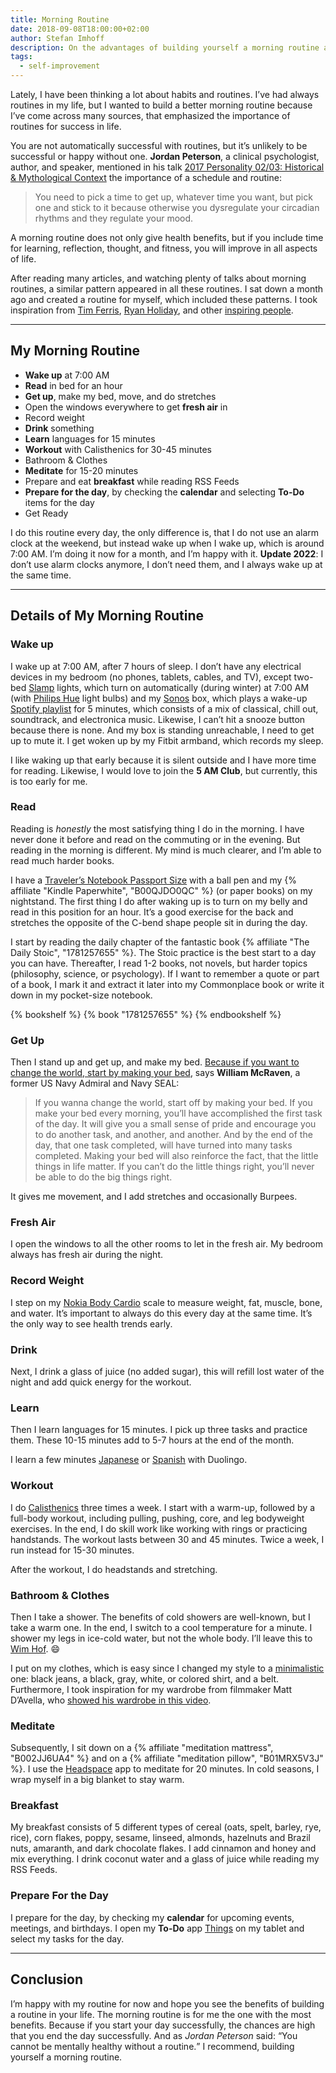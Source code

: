 ```yaml
---
title: Morning Routine
date: 2018-09-08T18:00:00+02:00
author: Stefan Imhoff
description: On the advantages of building yourself a morning routine and the details of my morning routine.
tags:
  - self-improvement
---
```


Lately, I have been thinking a lot about habits and routines. I’ve had always routines in my life, but I wanted to build a better morning routine because I’ve come across many sources, that emphasized the importance of routines for success in life.

You are not automatically successful with routines, but it’s unlikely to be successful or happy without one. **Jordan Peterson**, a clinical psychologist, author, and speaker, mentioned in his talk [2017 Personality 02/03: Historical & Mythological Context](https://youtu.be/HbAZ6cFxCeY?t=1h36m32s) the importance of a schedule and routine:

> You need to pick a time to get up, whatever time you want, but pick one and stick to it because otherwise you dysregulate your circadian rhythms and they regulate your mood.

A morning routine does not only give health benefits, but if you include time for learning, reflection, thought, and fitness, you will improve in all aspects of life.

After reading many articles, and watching plenty of talks about morning routines, a similar pattern appeared in all these routines. I sat down a month ago and created a routine for myself, which included these patterns. I took inspiration from [Tim Ferris](https://youtu.be/LHAyE0UC5I4), [Ryan Holiday](https://ryanholiday.net/my-morning-routine/), and other [inspiring people](https://mymorningroutine.com/routines/).

---

## My Morning Routine

- **Wake up** at 7:00 AM
- **Read** in bed for an hour
- **Get up**, make my bed, move, and do stretches
- Open the windows everywhere to get **fresh air** in
- Record weight
- **Drink** something
- **Learn** languages for 15 minutes
- **Workout** with Calisthenics for 30-45 minutes
- Bathroom & Clothes
- **Meditate** for 15-20 minutes
- Prepare and eat **breakfast** while reading RSS Feeds
- **Prepare for the day**, by checking the **calendar** and selecting **To-Do** items for the day
- Get Ready

I do this routine every day, the only difference is, that I do not use an alarm clock at the weekend, but instead wake up when I wake up, which is around 7:00 AM. I’m doing it now for a month, and I’m happy with it. **Update 2022**: I don’t use alarm clocks anymore, I don’t need them, and I always wake up at the same time.

---

## Details of My Morning Routine

### Wake up

I wake up at 7:00 AM, after 7 hours of sleep. I don’t have any electrical devices in my bedroom (no phones, tablets, cables, and TV), except two-bed [Slamp](https://www.slamp.com/en/products/table/bach-table/) lights, which turn on automatically (during winter) at 7:00 AM (with [Philips Hue](https://www2.meethue.com/) light bulbs) and my [Sonos](https://www.sonos.com) box, which plays a wake-up [Spotify playlist](https://open.spotify.com/user/kogakure/playlist/4w4fnIgjcpUHJibrxJxMtO?si=3RBg7rd8QTeny_KE1fuMLg) for 5 minutes, which consists of a mix of classical, chill out, soundtrack, and electronica music. Likewise, I can’t hit a snooze button because there is none. And my box is standing unreachable, I need to get up to mute it. I get woken up by my Fitbit armband, which records my sleep.

I like waking up that early because it is silent outside and I have more time for reading. Likewise, I would love to join the **5 AM Club**, but currently, this is too early for me.

### Read

Reading is _honestly_ the most satisfying thing I do in the morning. I have never done it before and read on the commuting or in the evening. But reading in the morning is different. My mind is much clearer, and I’m able to read much harder books.

I have a [Traveler’s Notebook Passport Size](https://www.travelers-company.com/products/trnote/starter-kit-passport) with a ball pen and my {% affiliate "Kindle Paperwhite", "B00QJDO0QC" %} (or paper books) on my nightstand. The first thing I do after waking up is to turn on my belly and read in this position for an hour. It’s a good exercise for the back and stretches the opposite of the C-bend shape people sit in during the day.

I start by reading the daily chapter of the fantastic book {% affiliate "The Daily Stoic", "1781257655" %}. The Stoic practice is the best start to a day you can have. Thereafter, I read 1-2 books, not novels, but harder topics (philosophy, science, or psychology). If I want to remember a quote or part of a book, I mark it and extract it later into my Commonplace book or write it down in my pocket-size notebook.

{% bookshelf %}
{% book "1781257655" %}
{% endbookshelf %}

### Get Up

Then I stand up and get up, and make my bed. [Because if you want to change the world, start by making your bed](https://youtu.be/3sK3wJAxGfs), says **William McRaven**, a former US Navy Admiral and Navy SEAL:

> If you wanna change the world, start off by making your bed. If you make your bed every morning, you’ll have accomplished the first task of the day. It will give you a small sense of pride and encourage you to do another task, and another, and another. And by the end of the day, that one task completed, will have turned into many tasks completed. Making your bed will also reinforce the fact, that the little things in life matter. If you can’t do the little things right, you’ll never be able to do the big things right.

It gives me movement, and I add stretches and occasionally Burpees.

### Fresh Air

I open the windows to all the other rooms to let in the fresh air. My bedroom always has fresh air during the night.

### Record Weight

I step on my [Nokia Body Cardio](https://www.withings.com/de/de/body-cardio) scale to measure weight, fat, muscle, bone, and water. It’s important to always do this every day at the same time. It’s the only way to see health trends early.

### Drink

Next, I drink a glass of juice (no added sugar), this will refill lost water of the night and add quick energy for the workout.

### Learn

Then I learn languages for 15 minutes. I pick up three tasks and practice them. These 10-15 minutes add to 5-7 hours at the end of the month.

I learn a few minutes [Japanese](https://en.duolingo.com/course/ja/en/Learn-Japanese) or [Spanish](https://en.duolingo.com/course/es/en/Learn-Spanish) with Duolingo.

### Workout

I do [Calisthenics](/calisthenics/) three times a week. I start with a warm-up, followed by a full-body workout, including pulling, pushing, core, and leg bodyweight exercises. In the end, I do skill work like working with rings or practicing handstands. The workout lasts between 30 and 45 minutes. Twice a week, I run instead for 15-30 minutes.

After the workout, I do headstands and stretching.

### Bathroom & Clothes

Then I take a shower. The benefits of cold showers are well-known, but I take a warm one. In the end, I switch to a cool temperature for a minute. I shower my legs in ice-cold water, but not the whole body. I’ll leave this to [Wim Hof](https://youtu.be/OpTG02x6w5o). 😄

I put on my clothes, which is easy since I changed my style to a [minimalistic](/minimalism/) one: black jeans, a black, gray, white, or colored shirt, and a belt. Furthermore, I took inspiration for my wardrobe from filmmaker Matt D’Avella, who [showed his wardrobe in this video](https://youtu.be/DSHsIOIhjJY).

### Meditate

Subsequently, I sit down on a {% affiliate "meditation mattress", "B002JJ6UA4" %} and on a {% affiliate "meditation pillow", "B01MRX5V3J" %}. I use the [Headspace](https://www.headspace.com/) app to meditate for 20 minutes. In cold seasons, I wrap myself in a big blanket to stay warm.

### Breakfast

My breakfast consists of 5 different types of cereal (oats, spelt, barley, rye, rice), corn flakes, poppy, sesame, linseed, almonds, hazelnuts and Brazil nuts, amaranth, and dark chocolate flakes. I add cinnamon and honey and mix everything. I drink coconut water and a glass of juice while reading my RSS Feeds.

### Prepare For the Day

I prepare for the day, by checking my **calendar** for upcoming events, meetings, and birthdays. I open my **To-Do** app [Things](https://culturedcode.com/things/) on my tablet and select my tasks for the day.

---

## Conclusion

I’m happy with my routine for now and hope you see the benefits of building a routine in your life. The morning routine is for me the one with the most benefits. Because if you start your day successfully, the chances are high that you end the day successfully. And as _Jordan Peterson_ said: <q>You cannot be mentally healthy without a routine.</q> I recommend, building yourself a morning routine.
